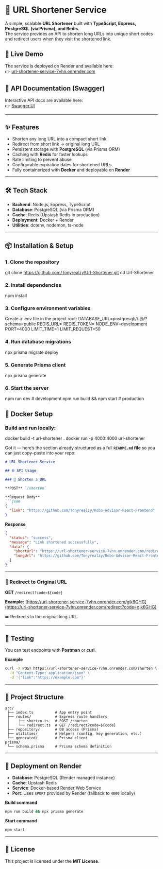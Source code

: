 # 🔗 URL Shortener Service

A simple, scalable **URL Shortener** built with **TypeScript, Express, PostgreSQL (via Prisma), and Redis**.  
The service provides an API to shorten long URLs into unique short codes and redirect users when they visit the shortened link.

## 🚀 Live Demo  

The service is deployed on Render and available here:  
👉 [url-shortener-service-7vhn.onrender.com](https://url-shortener-service-7vhn.onrender.com)  

## 📖 API Documentation (Swagger)  

Interactive API docs are available here:  
👉 [Swagger UI](https://url-shortener-service-7vhn.onrender.com/api/swagger)  


---


## ✨ Features

- Shorten any long URL into a compact short link
- Redirect from short link → original long URL
- Persistent storage with **PostgreSQL** (via Prisma ORM)
- Caching with **Redis** for faster lookups
- Rate limiting to prevent abuse
- Configurable expiration dates for shortened URLs
- Fully containerized with **Docker** and deployable on **Render**


---


## 🛠️ Tech Stack

- **Backend**: Node.js, Express, TypeScript  
- **Database**: PostgreSQL (via Prisma ORM)  
- **Cache**: Redis (Upstash Redis in production)  
- **Deployment**: Docker + Render  
- **Utilities**: dotenv, nodemon, ts-node  


---


## 📦 Installation & Setup

### 1. Clone the repository
git clone https://github.com/Tonyrealzy/Url-Shortener.git
cd Url-Shortener

### 2. Install dependencies
npm install

### 3. Configure environment variables
Create a .env file in the project root:
DATABASE_URL=postgresql://<user>:<password>@<host>/<db>?schema=public
REDIS_URL=<your-upstash-redis-url>
REDIS_TOKEN=<your-upstash-redis-token>
NODE_ENV=development
PORT=4000
LIMIT_TIME=1
LIMIT_REQUEST=50

### 4. Run database migrations
npx prisma migrate deploy

### 5. Generate Prisma client
npx prisma generate

### 6. Start the server
npm run dev   # development
npm run build && npm start   # production

## 🐳 Docker Setup

### Build and run locally:
docker build -t url-shortener .
docker run -p 4000:4000 url-shortener


Got it — here’s the section already structured as a full **`README.md` file** so you can just copy–paste into your repo:

````markdown
# URL Shortener Service

## 🌐 API Usage

### 🔹 Shorten a URL

**POST** `/shorten`

**Request Body**
```json
{
  "link": "https://github.com/Tonyrealzy/Robo-Advisor-React-Frontend"
}
````

**Response**

```json
{
  "status": "success",
  "message": "Link shortened successfully",
  "data": {
    "shortUrl": "https://url-shortener-service-7vhn.onrender.com/redirect?code=gik6GHG",
    "longUrl": "https://github.com/Tonyrealzy/Robo-Advisor-React-Frontend/actions/new"
  }
}
```

---

### 🔹 Redirect to Original URL

**GET** `/redirect?code=${code}`

**Example:**
[https://url-shortener-service-7vhn.onrender.com/gik6GHG](https://url-shortener-service-7vhn.onrender.com/redirect?code=gik6GHG)

➡️ Redirects to the original long URL.

---

## 🧪 Testing

You can test endpoints with **Postman** or **curl**.

**Example**

```bash
curl -X POST https://url-shortener-service-7vhn.onrender.com/shorten \
  -H "Content-Type: application/json" \
  -d '{"link":"https://example.com"}'
```

---

## 📁 Project Structure

```
src/
 ├── index.ts          # App entry point
 ├── routes/           # Express route handlers
 │    ├── shorten.ts   # POST /shorten
 │    └── redirect.ts  # GET /redirect?code=${code}
 ├── repository/       # DB access (Prisma)
 ├── utilities/        # Helpers (config, key generation, etc.)
 └── generated/        # Prisma client
prisma/
 └── schema.prisma     # Prisma schema definition
```

---

## 🚀 Deployment on Render

* **Database**: PostgreSQL (Render managed instance)
* **Cache**: Upstash Redis
* **Service**: Docker-based Render Web Service
* **Port**: Uses `$PORT` provided by Render (fallback to `4000` locally)

**Build command**

```bash
npm run build && npx prisma generate
```

**Start command**

```bash
npm start
```

---

## 📜 License

This project is licensed under the **MIT License**.

```